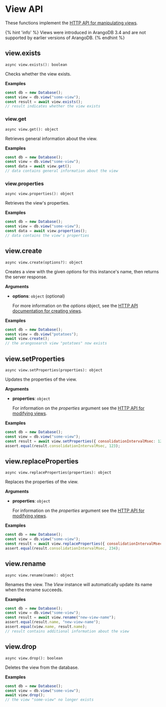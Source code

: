 # View API

These functions implement the
[HTTP API for manipulating views](https://www.arangodb.com/docs/stable/http/views.html).

{% hint 'info' %}
Views were introduced in ArangoDB 3.4 and are not supported by earlier versions
of ArangoDB.
{% endhint %}

## view.exists

`async view.exists(): boolean`

Checks whether the view exists.

**Examples**

```js
const db = new Database();
const view = db.view("some-view");
const result = await view.exists();
// result indicates whether the view exists
```

### view.get

`async view.get(): object`

Retrieves general information about the view.

**Examples**

```js
const db = new Database();
const view = db.view("some-view");
const data = await view.get();
// data contains general information about the view
```

### view.properties

`async view.properties(): object`

Retrieves the view's properties.

**Examples**

```js
const db = new Database();
const view = db.view("some-view");
const data = await view.properties();
// data contains the view's properties
```

## view.create

`async view.create(options?): object`

Creates a view with the given _options_ for this instance's name,
then returns the server response.

**Arguments**

- **options**: `object` (optional)

  For more information on the _options_ object, see the
  [HTTP API documentation for creating views](https://www.arangodb.com/docs/stable/http/views-arangosearch.html).

**Examples**

```js
const db = new Database();
const view = db.view("potatoes");
await view.create();
// the arangosearch view "potatoes" now exists
```

## view.setProperties

`async view.setProperties(properties): object`

Updates the properties of the view.

**Arguments**

- **properties**: `object`

  For information on the _properties_ argument see the
  [HTTP API for modifying views](https://www.arangodb.com/docs/stable/http/views-arangosearch.html).

**Examples**

```js
const db = new Database();
const view = db.view("some-view");
const result = await view.setProperties({ consolidationIntervalMsec: 123 });
assert.equal(result.consolidationIntervalMsec, 123);
```

## view.replaceProperties

`async view.replaceProperties(properties): object`

Replaces the properties of the view.

**Arguments**

- **properties**: `object`

  For information on the _properties_ argument see the
  [HTTP API for modifying views](https://www.arangodb.com/docs/stable/http/views-arangosearch.html).

**Examples**

```js
const db = new Database();
const view = db.view("some-view");
const result = await view.replaceProperties({ consolidationIntervalMsec: 234 });
assert.equal(result.consolidationIntervalMsec, 234);
```

## view.rename

`async view.rename(name): object`

Renames the view. The _View_ instance will automatically update its
name when the rename succeeds.

**Examples**

```js
const db = new Database();
const view = db.view("some-view");
const result = await view.rename("new-view-name");
assert.equal(result.name, "new-view-name");
assert.equal(view.name, result.name);
// result contains additional information about the view
```

## view.drop

`async view.drop(): boolean`

Deletes the view from the database.

**Examples**

```js
const db = new Database();
const view = db.view("some-view");
await view.drop();
// the view "some-view" no longer exists
```
